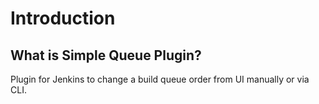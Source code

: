 
# Introduction
## What is Simple Queue Plugin?
Plugin for Jenkins to change a build queue order from UI manually or via CLI.


